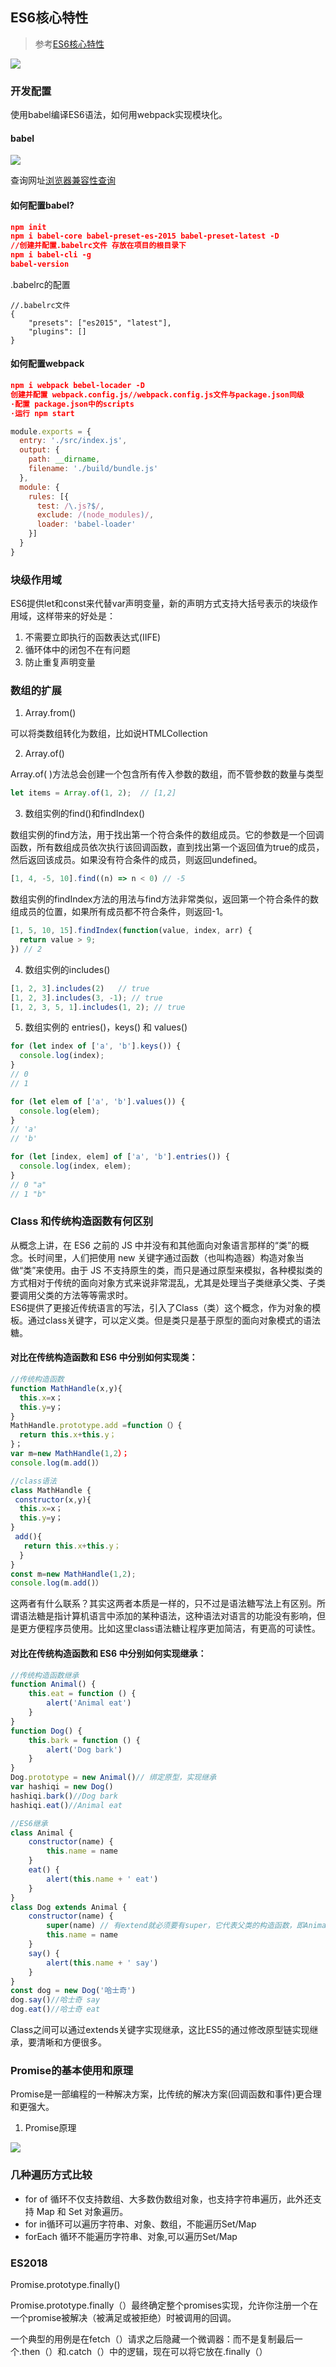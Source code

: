 ## ES6核心特性

> 参考[ES6核心特性](https://segmentfault.com/a/1190000017139065)

<img src="https://image-static.segmentfault.com/179/942/1799425639-5c22df8b86410"/>

### 开发配置

使用babel编译ES6语法，如何用webpack实现模块化。

#### babel

<img src="../img/QQ20191030-194404.png"/>

查询网址[浏览器兼容性查询](https://caniuse.com/#home)

#### 如何配置babel?

```json
npm init
npm i babel-core babel-preset-es-2015 babel-preset-latest -D
//创建并配置.babelrc文件 存放在项目的根目录下
npm i babel-cli -g
babel-version
```

.babelrc的配置

```
//.babelrc文件
{
    "presets": ["es2015", "latest"],
    "plugins": []
}
```

#### 如何配置webpack

```json
npm i webpack bebel-locader -D
创建并配置 webpack.config.js//webpack.config.js文件与package.json同级
·配置 package.json中的scripts
·运行 npm start
```

```js
module.exports = {
  entry: './src/index.js',
  output: {
    path: __dirname,
    filename: './build/bundle.js'
  },
  module: {
    rules: [{
      test: /\.js?$/,
      exclude: /(node_modules)/,
      loader: 'babel-loader'
    }]
  }
}
```

### 块级作用域

ES6提供let和const来代替var声明变量，新的声明方式支持大括号表示的块级作用域，这样带来的好处是：
1. 不需要立即执行的函数表达式(IIFE)
2. 循环体中的闭包不在有问题
3. 防止重复声明变量

### 数组的扩展

1. Array.from()

可以将类数组转化为数组，比如说HTMLCollection

2. Array.of()

Array.of( )方法总会创建一个包含所有传入参数的数组，而不管参数的数量与类型

```js
let items = Array.of(1, 2);  // [1,2]
```

3. 数组实例的find()和findIndex()

数组实例的find方法，用于找出第一个符合条件的数组成员。它的参数是一个回调函数，所有数组成员依次执行该回调函数，直到找出第一个返回值为true的成员，然后返回该成员。如果没有符合条件的成员，则返回undefined。

```js
[1, 4, -5, 10].find((n) => n < 0) // -5
```

数组实例的findIndex方法的用法与find方法非常类似，返回第一个符合条件的数组成员的位置，如果所有成员都不符合条件，则返回-1。

```js
[1, 5, 10, 15].findIndex(function(value, index, arr) {
  return value > 9;
}) // 2
```

4. 数组实例的includes()

```js
[1, 2, 3].includes(2)   // true
[1, 2, 3].includes(3, -1); // true
[1, 2, 3, 5, 1].includes(1, 2); // true
```

5. 数组实例的 entries()，keys() 和 values()

```js
for (let index of ['a', 'b'].keys()) {
  console.log(index);
}
// 0
// 1

for (let elem of ['a', 'b'].values()) {
  console.log(elem);
}
// 'a'
// 'b'

for (let [index, elem] of ['a', 'b'].entries()) {
  console.log(index, elem);
}
// 0 "a"
// 1 "b"
```

### Class 和传统构造函数有何区别

从概念上讲，在 ES6 之前的 JS 中并没有和其他面向对象语言那样的“类”的概念。长时间里，人们把使用 new 关键字通过函数（也叫构造器）构造对象当做“类”来使用。由于 JS 不支持原生的类，而只是通过原型来模拟，各种模拟类的方式相对于传统的面向对象方式来说非常混乱，尤其是处理当子类继承父类、子类要调用父类的方法等等需求时。   
ES6提供了更接近传统语言的写法，引入了Class（类）这个概念，作为对象的模板。通过class关键字，可以定义类。但是类只是基于原型的面向对象模式的语法糖。

#### 对比在传统构造函数和 ES6 中分别如何实现类：

```js
//传统构造函数
function MathHandle(x,y){
  this.x=x；
  this.y=y；
}
MathHandle.prototype.add =function（）{
  return this.x+this.y；
}；
var m=new MathHandle(1,2）；
console.log(m.add()）

//class语法
class MathHandle {
 constructor(x,y){
  this.x=x；
  this.y=y；
}
 add(){
   return this.x+this.y；
  }
}
const m=new MathHandle(1,2);
console.log(m.add()）
```
这两者有什么联系？其实这两者本质是一样的，只不过是语法糖写法上有区别。所谓语法糖是指计算机语言中添加的某种语法，这种语法对语言的功能没有影响，但是更方便程序员使用。比如这里class语法糖让程序更加简洁，有更高的可读性。

#### 对比在传统构造函数和 ES6 中分别如何实现继承：

```js
//传统构造函数继承
function Animal() {
    this.eat = function () {
        alert('Animal eat')
    }
}
function Dog() {
    this.bark = function () {
        alert('Dog bark')
    }
}
Dog.prototype = new Animal()// 绑定原型，实现继承
var hashiqi = new Dog()
hashiqi.bark()//Dog bark
hashiqi.eat()//Animal eat

//ES6继承
class Animal {
    constructor(name) {
        this.name = name
    }
    eat() {
        alert(this.name + ' eat')
    }
}
class Dog extends Animal {
    constructor(name) {
        super(name) // 有extend就必须要有super，它代表父类的构造函数，即Animal中的constructor
        this.name = name
    }
    say() {
        alert(this.name + ' say')
    }
}
const dog = new Dog('哈士奇')
dog.say()//哈士奇 say
dog.eat()//哈士奇 eat
```

Class之间可以通过extends关键字实现继承，这比ES5的通过修改原型链实现继承，要清晰和方便很多。


### Promise的基本使用和原理

Promise是一部编程的一种解决方案，比传统的解决方案(回调函数和事件)更合理和更强大。

1. Promise原理

<img src="../img/QQ20191031-204912.png"/>


### 几种遍历方式比较

* for of 循环不仅支持数组、大多数伪数组对象，也支持字符串遍历，此外还支持 Map 和 Set 对象遍历。
* for in循环可以遍历字符串、对象、数组，不能遍历Set/Map
* forEach 循环不能遍历字符串、对象,可以遍历Set/Map


### ES2018

Promise.prototype.finally() 

Promise.prototype.finally（）最终确定整个promises实现，允许你注册一个在一个promise被解决（被满足或被拒绝）时被调用的回调。 

一个典型的用例是在fetch（）请求之后隐藏一个微调器：而不是复制最后一个.then（）和.catch（）中的逻辑，现在可以将它放在.finally（）